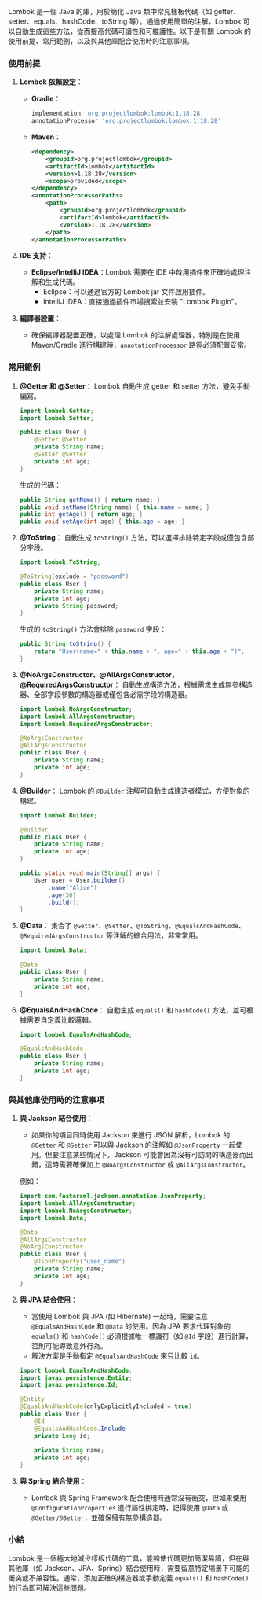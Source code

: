Lombok 是一個 Java 的庫，用於簡化 Java 類中常見樣板代碼（如 getter、setter、equals、hashCode、toString 等）。通過使用簡單的注解，Lombok 可以自動生成這些方法，從而提高代碼可讀性和可維護性。以下是有關 Lombok 的使用前提、常用範例，以及與其他庫配合使用時的注意事項。

### 使用前提

1. **Lombok 依賴設定**：
   - **Gradle**：
     ```groovy
     implementation 'org.projectlombok:lombok:1.18.28'
     annotationProcessor 'org.projectlombok:lombok:1.18.28'
     ```
   - **Maven**：
     ```xml
     <dependency>
         <groupId>org.projectlombok</groupId>
         <artifactId>lombok</artifactId>
         <version>1.18.28</version>
         <scope>provided</scope>
     </dependency>
     <annotationProcessorPaths>
         <path>
             <groupId>org.projectlombok</groupId>
             <artifactId>lombok</artifactId>
             <version>1.18.28</version>
         </path>
     </annotationProcessorPaths>
     ```

2. **IDE 支持**：
   - **Eclipse/IntelliJ IDEA**：Lombok 需要在 IDE 中啟用插件來正確地處理注解和生成代碼。
     - Eclipse：可以通過官方的 Lombok jar 文件啟用插件。
     - IntelliJ IDEA：直接通過插件市場搜索並安裝 "Lombok Plugin"。

3. **編譯器設置**：
   - 確保編譯器配置正確，以處理 Lombok 的注解處理器，特別是在使用 Maven/Gradle 進行構建時，`annotationProcessor` 路徑必須配置妥當。

### 常用範例

1. **@Getter 和 @Setter**：
   Lombok 自動生成 getter 和 setter 方法，避免手動編寫。
   
   ```java
   import lombok.Getter;
   import lombok.Setter;

   public class User {
       @Getter @Setter
       private String name;
       @Getter @Setter
       private int age;
   }
   ```

   生成的代碼：
   ```java
   public String getName() { return name; }
   public void setName(String name) { this.name = name; }
   public int getAge() { return age; }
   public void setAge(int age) { this.age = age; }
   ```

2. **@ToString**：
   自動生成 `toString()` 方法，可以選擇排除特定字段或僅包含部分字段。
   
   ```java
   import lombok.ToString;

   @ToString(exclude = "password")
   public class User {
       private String name;
       private int age;
       private String password;
   }
   ```

   生成的 `toString()` 方法會排除 `password` 字段：
   ```java
   public String toString() {
       return "User(name=" + this.name + ", age=" + this.age + ")";
   }
   ```

3. **@NoArgsConstructor、@AllArgsConstructor、@RequiredArgsConstructor**：
   自動生成構造方法，根據需求生成無參構造器、全部字段參數的構造器或僅包含必需字段的構造器。

   ```java
   import lombok.NoArgsConstructor;
   import lombok.AllArgsConstructor;
   import lombok.RequiredArgsConstructor;

   @NoArgsConstructor
   @AllArgsConstructor
   public class User {
       private String name;
       private int age;
   }
   ```

4. **@Builder**：
   Lombok 的 `@Builder` 注解可自動生成建造者模式，方便對象的構建。

   ```java
   import lombok.Builder;

   @Builder
   public class User {
       private String name;
       private int age;
   }

   public static void main(String[] args) {
       User user = User.builder()
           .name("Alice")
           .age(30)
           .build();
   }
   ```

5. **@Data**：
   集合了 `@Getter`、`@Setter`、`@ToString`、`@EqualsAndHashCode`、`@RequiredArgsConstructor` 等注解的綜合用法，非常常用。

   ```java
   import lombok.Data;

   @Data
   public class User {
       private String name;
       private int age;
   }
   ```

6. **@EqualsAndHashCode**：
   自動生成 `equals()` 和 `hashCode()` 方法，並可根據需要自定義比較邏輯。

   ```java
   import lombok.EqualsAndHashCode;

   @EqualsAndHashCode
   public class User {
       private String name;
       private int age;
   }
   ```

### 與其他庫使用時的注意事項

1. **與 Jackson 結合使用**：
   - 如果你的項目同時使用 Jackson 來進行 JSON 解析，Lombok 的 `@Getter` 和 `@Setter` 可以與 Jackson 的注解如 `@JsonProperty` 一起使用。但要注意某些情況下，Jackson 可能會因為沒有可訪問的構造器而出錯，這時需要確保加上 `@NoArgsConstructor` 或 `@AllArgsConstructor`。
   
   例如：
   ```java
   import com.fasterxml.jackson.annotation.JsonProperty;
   import lombok.AllArgsConstructor;
   import lombok.NoArgsConstructor;
   import lombok.Data;

   @Data
   @AllArgsConstructor
   @NoArgsConstructor
   public class User {
       @JsonProperty("user_name")
       private String name;
       private int age;
   }
   ```

2. **與 JPA 結合使用**：
   - 當使用 Lombok 與 JPA (如 Hibernate) 一起時，需要注意 `@EqualsAndHashCode` 和 `@Data` 的使用。因為 JPA 要求代理對象的 `equals()` 和 `hashCode()` 必須根據唯一標識符（如 `@Id` 字段）進行計算，否則可能導致意外行為。
   - 解決方案是手動指定 `@EqualsAndHashCode` 來只比較 `id`。

   ```java
   import lombok.EqualsAndHashCode;
   import javax.persistence.Entity;
   import javax.persistence.Id;

   @Entity
   @EqualsAndHashCode(onlyExplicitlyIncluded = true)
   public class User {
       @Id
       @EqualsAndHashCode.Include
       private Long id;
       
       private String name;
       private int age;
   }
   ```

3. **與 Spring 結合使用**：
   - Lombok 與 Spring Framework 配合使用時通常沒有衝突，但如果使用 `@ConfigurationProperties` 進行屬性綁定時，記得使用 `@Data` 或 `@Getter/@Setter`，並確保擁有無參構造器。

### 小結
Lombok 是一個極大地減少樣板代碼的工具，能夠使代碼更加簡潔易讀，但在與其他庫（如 Jackson、JPA、Spring）結合使用時，需要留意特定場景下可能的衝突或不兼容性。通常，添加正確的構造器或手動定義 `equals()` 和 `hashCode()` 的行為即可解決這些問題。